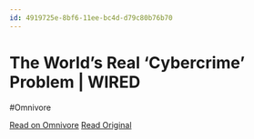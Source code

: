 ```yaml
---
id: 4919725e-8bf6-11ee-bc4d-d79c80b76b70
---
```


# The World’s Real ‘Cybercrime’ Problem | WIRED
#Omnivore

[Read on Omnivore](https://omnivore.app/me/the-world-s-real-cybercrime-problem-wired-18c091e7382)
[Read Original](https://www.wired.com/story/the-worlds-real-cybercrime-problem/)

